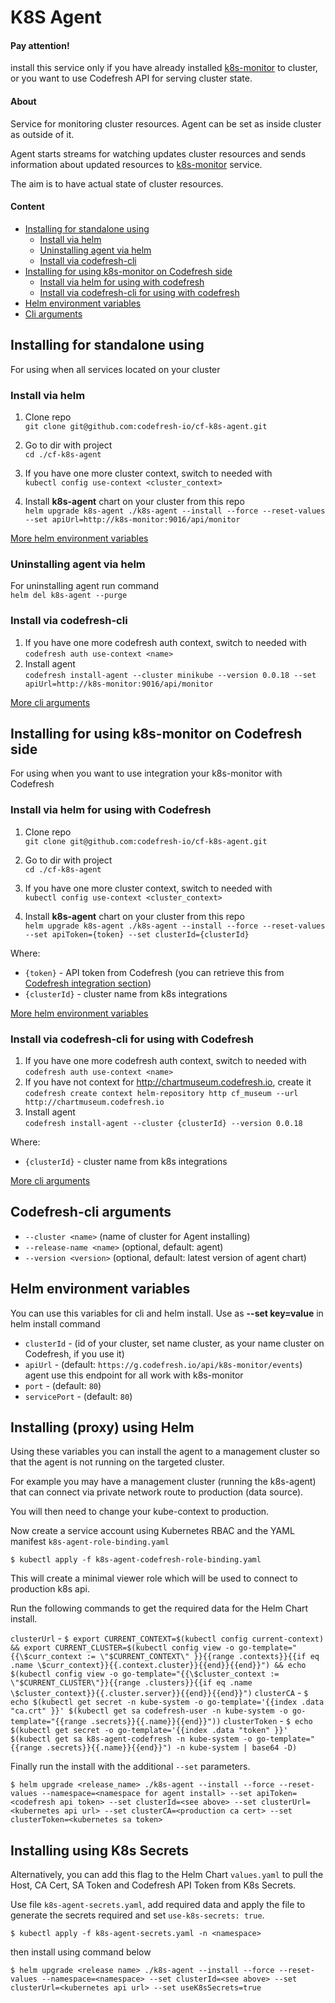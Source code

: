 # K8S Agent
#### Pay attention! 
install this service only if you have already installed [k8s-monitor](https://github.com/codefresh-io/cf-k8s-monitor) to cluster, or you want to use Codefresh API  for serving cluster state.

#### About
Service for monitoring cluster resources. Agent can be set as inside cluster as outside of it.

Agent starts streams for watching updates cluster resources and sends information about updated resources to [k8s-monitor](https://github.com/codefresh-io/cf-k8s-monitor) service.

The aim is to have actual state of cluster resources.

#### Content

* [Installing for standalone using](#installing-for-standalone-using)
  * [Install via helm](#install-via-helm)
  * [Uninstalling agent via helm](#uninstalling-agent-via-helm )
  * [Install via codefresh-cli](#install-via-codefresh-cli)
* [Installing for using k8s-monitor on Codefresh side](#installing-for-using-k8s-monitor-on-codefresh-side)
  * [Install via helm for using with codefresh](#install-via-helm-for-using-with-codefresh)
  * [Install via codefresh-cli for using with codefresh](#install-via-codefresh-cli-for-using-with-codefresh)
* [Helm environment variables](#helm-environment-variables)
* [Cli arguments](#codefresh-cli-arguments)

## Installing for standalone using

For using when all services located on your cluster

### Install via helm

1) Clone repo  
`git clone git@github.com:codefresh-io/cf-k8s-agent.git`

2) Go to dir with project  
`cd ./cf-k8s-agent` 

3) If you have one more cluster context, switch to needed with  
`kubectl config use-context <cluster_context>`  

4) Install **k8s-agent** chart on your cluster from this repo  
`helm upgrade k8s-agent ./k8s-agent --install --force --reset-values --set apiUrl=http://k8s-monitor:9016/api/monitor`

[More helm environment variables](#helm-environment-variables)  

### Uninstalling agent via helm 
For uninstalling agent run command  
`helm del k8s-agent --purge`

### Install via codefresh-cli

1) If you have one more codefresh auth context, switch to needed with
`codefresh auth use-context <name>`
2) Install agent  
`codefresh install-agent --cluster minikube --version 0.0.18 --set apiUrl=http://k8s-monitor:9016/api/monitor`
 
[More cli arguments](#codefresh-cli-arguments)

## Installing for using k8s-monitor on Codefresh side

For using when you want to use integration your k8s-monitor with Codefresh 

### Install via helm for using with Codefresh

1) Clone repo  
`git clone git@github.com:codefresh-io/cf-k8s-agent.git`

2) Go to dir with project  
`cd ./cf-k8s-agent` 

3) If you have one more cluster context, switch to needed with  
`kubectl config use-context <cluster_context>`  

4) Install **k8s-agent** chart on your cluster from this repo  
`helm upgrade k8s-agent ./k8s-agent --install --force --reset-values --set apiToken={token} --set clusterId={clusterId}`

Where: 
- `{token}` - API token from Codefresh (you can retrieve this from [Codefresh integration section](https://g.codefresh.io/account-admin/account-conf/tokens))
- `{clusterId}` - cluster name from k8s integrations

[More helm environment variables](#helm-environment-variables)   
    
### Install via codefresh-cli for using with Codefresh
1) If you have one more codefresh auth context, switch to needed with
`codefresh auth use-context <name>`
2) If you have not context for http://chartmuseum.codefresh.io, create it
`codefresh create context helm-repository http cf_museum --url http://chartmuseum.codefresh.io`
3) Install agent  
`codefresh install-agent --cluster {clusterId} --version 0.0.18`

Where: 
- `{clusterId}` - cluster name from k8s integrations

[More cli arguments](#codefresh-cli-arguments)

## Codefresh-cli arguments
* `--cluster <name>` (name of cluster for Agent installing)
* `--release-name <name>` (optional, default: agent)  
* `--version <version>` (optional, default: latest version of agent chart)


## Helm environment variables
You can use this variables for cli and helm install. Use as **--set key=value** in helm install command
* `clusterId` - (id of your cluster, set name cluster, as your name cluster on Codefresh, if you use it)
* `apiUrl` - (default: `https://g.codefresh.io/api/k8s-monitor/events`) agent use this endpoint for all work with k8s-monitor 
* `port` - (default: `80`)
* `servicePort` - (default: `80`)

## Installing (proxy) using Helm
Using these variables you can install the agent to a management cluster so that the agent is not running on the targeted cluster.

For example you may have a management cluster (running the k8s-agent) that can connect via private network route to production (data source).

You will then need to change your kube-context to production.

Now create a service account using Kubernetes RBAC and the YAML manifest `k8s-agent-role-binding.yaml`

`$ kubectl apply -f k8s-agent-codefresh-role-binding.yaml`

This will create a minimal viewer role which will be used to connect to production k8s api.

Run the following commands to get the required data for the Helm Chart install.

`clusterUrl` - `$ export CURRENT_CONTEXT=$(kubectl config current-context) && export CURRENT_CLUSTER=$(kubectl config view -o go-template="{{\$curr_context := \"$CURRENT_CONTEXT\" }}{{range .contexts}}{{if eq .name \$curr_context}}{{.context.cluster}}{{end}}{{end}}") && echo $(kubectl config view -o go-template="{{\$cluster_context := \"$CURRENT_CLUSTER\"}}{{range .clusters}}{{if eq .name \$cluster_context}}{{.cluster.server}}{{end}}{{end}}")`
`clusterCA` - `$ echo $(kubectl get secret -n kube-system -o go-template='{{index .data "ca.crt" }}' $(kubectl get sa codefresh-user -n kube-system -o go-template="{{range .secrets}}{{.name}}{{end}}"))`
`clusterToken` - `$ echo $(kubectl get secret -o go-template='{{index .data "token" }}' $(kubectl get sa k8s-agent-codefresh -n kube-system -o go-template="{{range .secrets}}{{.name}}{{end}}") -n kube-system | base64 -D)`

Finally run the install with the additional `--set` parameters.

`$ helm upgrade <release_name> ./k8s-agent --install --force --reset-values --namespace=<namespace for agent install> --set apiToken=<codefresh api token> --set clusterId=<see above> --set clusterUrl=<kubernetes api url> --set clusterCA=<production ca cert> --set clusterToken=<kubernetes sa token>`

## Installing using K8s Secrets

Alternatively, you can add this flag to the Helm Chart `values.yaml` to pull the Host, CA Cert, SA Token and Codefresh API Token from K8s Secrets.

Use file `k8s-agent-secrets.yaml`, add required data and apply the file to generate the secrets required and set `use-k8s-secrets: true`.

`$ kubectl apply -f k8s-agent-secrets.yaml -n <namespace>`

then install using command below

`$ helm upgrade <release name> ./k8s-agent --install --force --reset-values --namespace=<namespace> --set clusterId=<see above> --set clusterUrl=<kubernetes api url> --set useK8sSecrets=true`